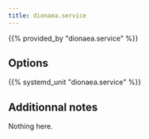 ```yaml
---
title: dionaea.service
---
```


{{% provided_by "dionaea.service" %}}

## Options

{{% systemd_unit "dionaea.service" %}}

## Additionnal notes

Nothing here.